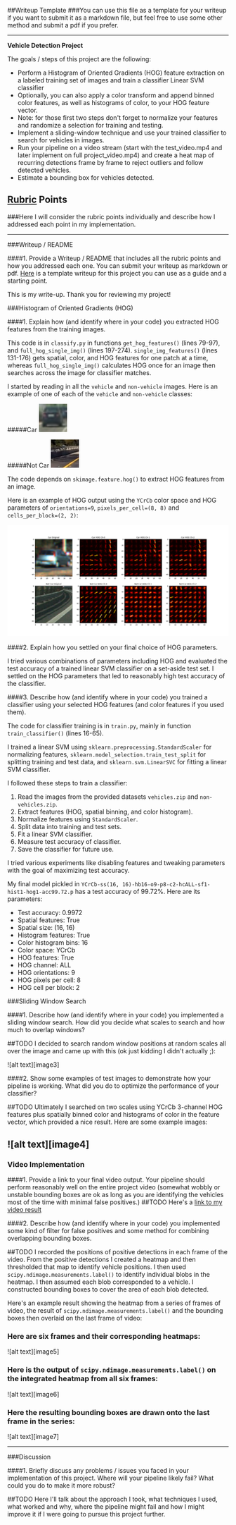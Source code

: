 ##Writeup Template
###You can use this file as a template for your writeup if you want to submit it as a markdown file, but feel free to use some other method and submit a pdf if you prefer.

---

**Vehicle Detection Project**

The goals / steps of this project are the following:

* Perform a Histogram of Oriented Gradients (HOG) feature extraction on a labeled training set of images and train a classifier Linear SVM classifier
* Optionally, you can also apply a color transform and append binned color features, as well as histograms of color, to your HOG feature vector. 
* Note: for those first two steps don't forget to normalize your features and randomize a selection for training and testing.
* Implement a sliding-window technique and use your trained classifier to search for vehicles in images.
* Run your pipeline on a video stream (start with the test_video.mp4 and later implement on full project_video.mp4) and create a heat map of recurring detections frame by frame to reject outliers and follow detected vehicles.
* Estimate a bounding box for vehicles detected.

[//]: # (Image References)
[car]: ./output_images/car.png
[noncar]: ./output_images/noncar.png
[hog]: ./output_images/hog.png
[video1]: ./project_video.mp4

## [Rubric](https://review.udacity.com/#!/rubrics/513/view) Points
###Here I will consider the rubric points individually and describe how I addressed each point in my implementation.  

---
###Writeup / README

####1. Provide a Writeup / README that includes all the rubric points and how you addressed each one.  You can submit your writeup as markdown or pdf.  [Here](https://github.com/udacity/CarND-Vehicle-Detection/blob/master/writeup_template.md) is a template writeup for this project you can use as a guide and a starting point.  

This is my write-up. Thank you for reviewing my project!

###Histogram of Oriented Gradients (HOG)

####1. Explain how (and identify where in your code) you extracted HOG features from the training images.

This code is in `classify.py` in functions `get_hog_features()` (lines 79-97), and `full_hog_single_img()` (lines 197-274). `single_img_features()` (lines 131-176) gets spatial, color, and HOG features for one patch at a time, whereas `full_hog_single_img()` calculates HOG once for an image then searches across the image for classifier matches.

I started by reading in all the `vehicle` and `non-vehicle` images.  Here is an example of one of each of the `vehicle` and `non-vehicle` classes:

#####Car
![alt text][car]

#####Not Car
![alt text][noncar]

The code depends on `skimage.feature.hog()` to extract HOG features from an image.

Here is an example of HOG output using the `YCrCb` color space and HOG parameters of `orientations=9`, `pixels_per_cell=(8, 8)` and `cells_per_block=(2, 2)`:

![alt text][hog]

####2. Explain how you settled on your final choice of HOG parameters.

I tried various combinations of parameters including HOG and evaluated the test accuracy of a trained linear SVM classifier on a set-aside test set. I settled on the HOG parameters that led to reasonably high test accuracy of the classifier.

####3. Describe how (and identify where in your code) you trained a classifier using your selected HOG features (and color features if you used them).

The code for classifier training is in `train.py`, mainly in function `train_classifier()` (lines 16-65).

I trained a linear SVM using `sklearn.preprocessing.StandardScaler` for normalizing features, `sklearn.model_selection.train_test_split` for splitting training and test data, and `sklearn.svm.LinearSVC` for fitting a linear SVM classifier.

I followed these steps to train a classifier:
1. Read the images from the provided datasets `vehicles.zip` and `non-vehicles.zip`.
2. Extract features (HOG, spatial binning, and color histogram).
3. Normalize features using `StandardScaler`.
4. Split data into training and test sets.
5. Fit a linear SVM classifier.
6. Measure test accuracy of classifier.
7. Save the classifier for future use.

I tried various experiments like disabling features and tweaking parameters with the goal of maximizing test accuracy. 

My final model pickled in `YCrCb-ss(16, 16)-hb16-o9-p8-c2-hcALL-sf1-hist1-hog1-acc99.72.p` has a test accuracy of 99.72%. Here are its parameters:

* Test accuracy: 0.9972
* Spatial features: True
* Spatial size: (16, 16)
* Histogram features: True
* Color histogram bins: 16
* Color space: YCrCb
* HOG features: True
* HOG channel: ALL
* HOG orientations: 9
* HOG pixels per cell: 8
* HOG cell per block: 2

###Sliding Window Search

####1. Describe how (and identify where in your code) you implemented a sliding window search.  How did you decide what scales to search and how much to overlap windows?

##TODO
I decided to search random window positions at random scales all over the image and came up with this (ok just kidding I didn't actually ;):

![alt text][image3]

####2. Show some examples of test images to demonstrate how your pipeline is working.  What did you do to optimize the performance of your classifier?

##TODO
Ultimately I searched on two scales using YCrCb 3-channel HOG features plus spatially binned color and histograms of color in the feature vector, which provided a nice result.  Here are some example images:

![alt text][image4]
---

### Video Implementation

####1. Provide a link to your final video output.  Your pipeline should perform reasonably well on the entire project video (somewhat wobbly or unstable bounding boxes are ok as long as you are identifying the vehicles most of the time with minimal false positives.)
##TODO
Here's a [link to my video result](./project_video.mp4)


####2. Describe how (and identify where in your code) you implemented some kind of filter for false positives and some method for combining overlapping bounding boxes.

##TODO
I recorded the positions of positive detections in each frame of the video.  From the positive detections I created a heatmap and then thresholded that map to identify vehicle positions.  I then used `scipy.ndimage.measurements.label()` to identify individual blobs in the heatmap.  I then assumed each blob corresponded to a vehicle.  I constructed bounding boxes to cover the area of each blob detected.  

Here's an example result showing the heatmap from a series of frames of video, the result of `scipy.ndimage.measurements.label()` and the bounding boxes then overlaid on the last frame of video:

### Here are six frames and their corresponding heatmaps:

![alt text][image5]

### Here is the output of `scipy.ndimage.measurements.label()` on the integrated heatmap from all six frames:
![alt text][image6]

### Here the resulting bounding boxes are drawn onto the last frame in the series:
![alt text][image7]



---

###Discussion

####1. Briefly discuss any problems / issues you faced in your implementation of this project.  Where will your pipeline likely fail?  What could you do to make it more robust?

##TODO
Here I'll talk about the approach I took, what techniques I used, what worked and why, where the pipeline might fail and how I might improve it if I were going to pursue this project further.  

